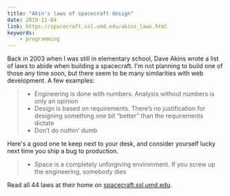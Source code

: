 ```yaml
---
title: "Akin's laws of spacecraft design"
date: 2019-11-04
link: https://spacecraft.ssl.umd.edu/akins_laws.html
keywords:
    - programming
---
```


Back in 2003 when I was still in elementary school, Dave Akins wrote a list of laws to abide when building a spacecraft. I'm not planning to build one of those any time soon, but there seem to be many similarities with web development. A few examples:

> - Engineering is done with numbers. Analysis without numbers is only an opinion
> - Design is based on requirements. There’s no justification for designing something one bit “better” than the requirements dictate
> - Don’t do nuthin’ dumb

Here's a good one te keep next to your desk, and consider yourself lucky next time you ship a bug to production.

> - Space is a completely unforgiving environment. If you screw up the engineering, somebody dies

Read all 44 laws at their home on [spacecraft.ssl.umd.edu](https://spacecraft.ssl.umd.edu/akins_laws.html).
